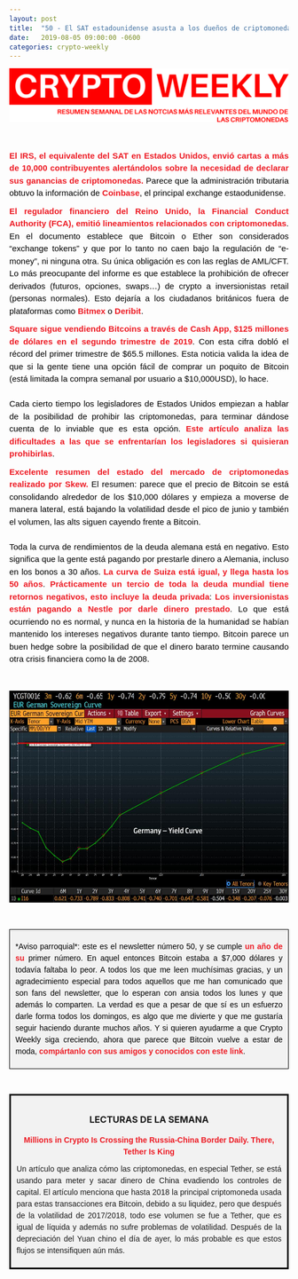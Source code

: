 ```yaml
---
layout: post
title:  "50 - El SAT estadounidense asusta a los dueños de criptomonedas, el regulador del Reino Unido emite lineamientos sobre crypto y Square sigue vendiendo BTCs"
date:   2019-08-05 09:00:00 -0600
categories: crypto-weekly
---
```


![Banner](/../images/banner.png)

 <p dir="ltr" style="text-align: justify;margin: 10px 0;padding: 0;mso-line-height-rule: exactly;-ms-text-size-adjust: 100%;-webkit-text-size-adjust: 100%;color: #000000;font-family: Helvetica;font-size: 15px;line-height: 150%;">&nbsp;</p>

<p dir="ltr" style="text-align: justify;margin: 10px 0;padding: 0;mso-line-height-rule: exactly;-ms-text-size-adjust: 100%;-webkit-text-size-adjust: 100%;color: #000000;font-family: Helvetica;font-size: 15px;line-height: 150%;"><a href="https://www.theguardian.com/technology/2019/jul/27/irs-tax-cryptocurrency-bitcoin-income" style="mso-line-height-rule: exactly;-ms-text-size-adjust: 100%;-webkit-text-size-adjust: 100%;color: #ED1B24;font-weight: bold;text-decoration: none;">El IRS, el equivalente del SAT en Estados Unidos, envió cartas a más de 10,000 contribuyentes alertándolos sobre la necesidad de declarar sus ganancias de criptomonedas.</a> Parece que la administración tributaria obtuvo la información de <a href="https://www.coinbase.com/" style="mso-line-height-rule: exactly;-ms-text-size-adjust: 100%;-webkit-text-size-adjust: 100%;color: #ED1B24;font-weight: bold;text-decoration: none;">Coinbase</a>, el principal exchange estaodunidense.&nbsp;</p>

<p dir="ltr" style="text-align: justify;margin: 10px 0;padding: 0;mso-line-height-rule: exactly;-ms-text-size-adjust: 100%;-webkit-text-size-adjust: 100%;color: #000000;font-family: Helvetica;font-size: 15px;line-height: 150%;"><a href="http://coindesk.com/uk-financial-watchdog-issues-full-guidance-on-crypto-assets" style="mso-line-height-rule: exactly;-ms-text-size-adjust: 100%;-webkit-text-size-adjust: 100%;color: #ED1B24;font-weight: bold;text-decoration: none;">El regulador financiero del Reino Unido, la Financial Conduct Authority (FCA), emitió lineamientos relacionados con criptomonedas</a>. En el documento establece que Bitcoin o Ether son considerados “exchange tokens” y que por lo tanto no caen bajo la regulación de “e-money”, ni ninguna otra. Su única obligación es con las reglas de AML/CFT. Lo más preocupante del informe es que establece la prohibición de ofrecer derivados (futuros, opciones, swaps…) de crypto a inversionistas retail (personas normales). Esto dejaría a los ciudadanos británicos fuera de plataformas como <a href="https://www.bitmex.com/" style="mso-line-height-rule: exactly;-ms-text-size-adjust: 100%;-webkit-text-size-adjust: 100%;color: #ED1B24;font-weight: bold;text-decoration: none;">Bitmex</a> o <a href="https://www.deribit.com/" style="mso-line-height-rule: exactly;-ms-text-size-adjust: 100%;-webkit-text-size-adjust: 100%;color: #ED1B24;font-weight: bold;text-decoration: none;">Deribit</a>.</p>

<p dir="ltr" style="text-align: justify;margin: 10px 0;padding: 0;mso-line-height-rule: exactly;-ms-text-size-adjust: 100%;-webkit-text-size-adjust: 100%;color: #000000;font-family: Helvetica;font-size: 15px;line-height: 150%;"><a href="https://s21.q4cdn.com/114365585/files/doc_financials/2019/Q2/2019-Q2-Shareholder-Letter-Square.pdf" style="mso-line-height-rule: exactly;-ms-text-size-adjust: 100%;-webkit-text-size-adjust: 100%;color: #ED1B24;font-weight: bold;text-decoration: none;">Square sigue vendiendo Bitcoins a través de Cash App, $125 millones de dólares en el segundo trimestre de 2019</a>. Con esta cifra dobló el récord del primer trimestre de $65.5 millones. Esta noticia valida la idea de que si la gente tiene una opción fácil de comprar un poquito de Bitcoin (está limitada la compra semanal por usuario a $10,000USD), lo hace.&nbsp;<br>
<br>
Cada cierto tiempo los legisladores de Estados Unidos empiezan a hablar de la posibilidad de prohibir las criptomonedas, para terminar dándose cuenta de lo inviable que es esta opción. <a href="https://www.forbes.com/sites/ktorpey/2019/07/30/us-lawmakers-are-realizing-they-cant-ban-bitcoin/?utm_source=TWITTER&amp;utm_medium=social&amp;utm_term=Carrie%2F#2d8205e93e31" style="mso-line-height-rule: exactly;-ms-text-size-adjust: 100%;-webkit-text-size-adjust: 100%;color: #ED1B24;font-weight: bold;text-decoration: none;">Este artículo analiza las dificultades a las que se enfrentarían los legisladores si quisieran prohibirlas</a>.&nbsp;</p>

<p dir="ltr" style="text-align: justify;margin: 10px 0;padding: 0;mso-line-height-rule: exactly;-ms-text-size-adjust: 100%;-webkit-text-size-adjust: 100%;color: #000000;font-family: Helvetica;font-size: 15px;line-height: 150%;"><a href="https://twitter.com/skew_markets/status/1156921114574118912" style="mso-line-height-rule: exactly;-ms-text-size-adjust: 100%;-webkit-text-size-adjust: 100%;color: #ED1B24;font-weight: bold;text-decoration: none;">Excelente resumen del estado del mercado de criptomonedas realizado por Skew.</a> El resumen: parece que el precio de Bitcoin se está consolidando alrededor de los $10,000 dólares y empieza a moverse de manera lateral, está bajando la volatilidad desde el pico de junio y también el volumen, las alts siguen cayendo frente a Bitcoin.<br>
<br>
Toda la curva de rendimientos de la deuda alemana está en negativo. Esto significa que la gente está pagando por prestarle dinero a Alemania, incluso en los bonos a 30 años. <a href="https://twitter.com/jsblokland/status/1157021569417469952" style="mso-line-height-rule: exactly;-ms-text-size-adjust: 100%;-webkit-text-size-adjust: 100%;color: #ED1B24;font-weight: bold;text-decoration: none;">La curva de Suiza está igual, y llega hasta los 50 años</a>. <a href="https://www.reuters.com/article/worldline-bonds-negativeyield/worldline-debt-issue-takes-negative-yields-to-new-frontiers-idUSL8N24R25J" style="mso-line-height-rule: exactly;-ms-text-size-adjust: 100%;-webkit-text-size-adjust: 100%;color: #ED1B24;font-weight: bold;text-decoration: none;">Prácticamente un tercio de toda la deuda mundial tiene retornos negativos, esto incluye la deuda privada</a>: <a href="https://www.barrons.com/articles/yields-go-negative-on-corporate-bonds-not-just-government-debt-51562942845" style="mso-line-height-rule: exactly;-ms-text-size-adjust: 100%;-webkit-text-size-adjust: 100%;color: #ED1B24;font-weight: bold;text-decoration: none;">Los inversionistas están pagando a Nestle por darle dinero prestado</a>. Lo que está ocurriendo no es normal, y nunca en la historia de la humanidad se habían mantenido los intereses negativos durante tanto tiempo. Bitcoin parece un buen hedge sobre la posibilidad de que el dinero barato termine causando otra crisis financiera como la de 2008.</p>

<a style="padding: 5px"></a>

![Bloomberg](/../images/50.jpeg)

<a style="padding: 10px"></a>

<div style="border: 1px solid black;background: #F2F2F2; padding: 10px">
<div style="text-align: center;">
	<p dir="ltr" style="text-align: justify;color: #000000;font-family: Helvetica;font-size: 14px;font-weight: normal;margin: 10px 0;padding: 0;mso-line-height-rule: exactly;-ms-text-size-adjust: 100%;-webkit-text-size-adjust: 100%;line-height: 150%;">*Aviso parroquial*: este es el newsletter número 50, y se cumple <a href="https://mailchi.mp/808ccb837ae4/exponent-capital-newsletter" style="mso-line-height-rule: exactly;-ms-text-size-adjust: 100%;-webkit-text-size-adjust: 100%;color: #ED1B24;font-weight: bold;text-decoration: none;">un año de su</a> primer número. En aquel entonces Bitcoin estaba a $7,000 dólares y todavía faltaba lo peor. A todos los que me leen muchísimas gracias, y un agradecimiento especial para todos aquellos que me han comunicado que son fans del newsletter, que lo esperan con ansia todos los lunes y que además lo comparten. La verdad es que a pesar de que sí es un esfuerzo darle forma todos los domingos, es algo que me divierte y que me gustaría seguir haciendo durante muchos años. Y si quieren ayudarme a que Crypto Weekly siga creciendo, ahora que parece que Bitcoin vuelve a estar de moda, <a href="http://eepurl.com/dDi9ij" style="mso-line-height-rule: exactly;-ms-text-size-adjust: 100%;-webkit-text-size-adjust: 100%;color: #ED1B24;font-weight: bold;text-decoration: none;">compártanlo con sus amigos y conocidos con este link</a>.</p>
</div>
</div>

<a style="padding: 10px"></a>

<div style="border: 3px solid black;background: #F2F2F2; padding: 10px">
<div style="text-align: center;">
		<h3>LECTURAS DE LA SEMANA</h3>
</div>


<div>
<div style="text-align: center;">
<p dir="ltr" style="text-align: center;color: #F2F2F2;font-family: Helvetica;font-size: 14px;font-weight: normal;margin: 10px 0;padding: 0;mso-line-height-rule: exactly;-ms-text-size-adjust: 100%;-webkit-text-size-adjust: 100%;line-height: 150%;"><strong id="None"><a href="https://www.coindesk.com/tether-usdt-russia-china-importers" style="mso-line-height-rule: exactly;-ms-text-size-adjust: 100%;-webkit-text-size-adjust: 100%;color: #ED1B24;font-weight: bold;text-decoration: none;">Millions in Crypto Is Crossing the Russia-China Border Daily. There, Tether Is King</a></strong></p>

<p dir="ltr" style="text-align: justify;font-family: Helvetica;font-size: 14px;font-weight: normal;margin: 10px 0;padding: 0;mso-line-height-rule: exactly;-ms-text-size-adjust: 100%;-webkit-text-size-adjust: 100%;line-height: 150%;">Un artículo que analiza cómo las criptomonedas, en especial Tether, se está usando para meter y sacar dinero de China evadiendo los controles de capital. El artículo menciona que hasta 2018 la principal criptomoneda usada para estas transacciones era Bitcoin, debido a su liquidez, pero que después de la volatilidad de 2017/2018, todo ese volumen se fue a Tether, que es igual de líquida y además no sufre problemas de volatilidad. Después de la depreciación del Yuan chino el día de ayer, lo más probable es que estos flujos se intensifiquen aún más.</p>
</div>
</div>
</div>



[jekyll-docs]: https://jekyllrb.com/docs/home
[jekyll-gh]:   https://github.com/jekyll/jekyll
[jekyll-talk]: https://talk.jekyllrb.com/
